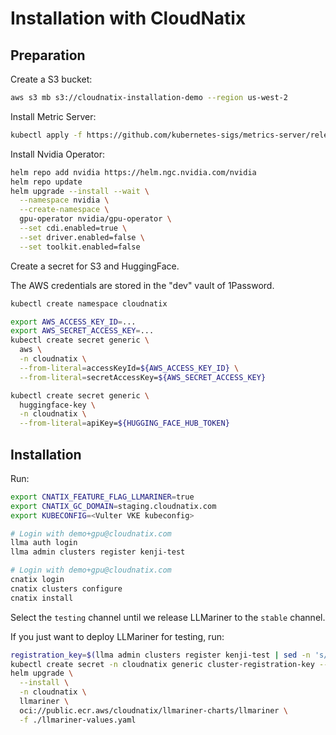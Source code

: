 # Installation with CloudNatix

## Preparation

Create a S3 bucket:

```bash
aws s3 mb s3://cloudnatix-installation-demo --region us-west-2
```

Install Metric Server:

```bash
kubectl apply -f https://github.com/kubernetes-sigs/metrics-server/releases/latest/download/components.yaml
```

Install Nvidia Operator:

```bash
helm repo add nvidia https://helm.ngc.nvidia.com/nvidia
helm repo update
helm upgrade --install --wait \
  --namespace nvidia \
  --create-namespace \
  gpu-operator nvidia/gpu-operator \
  --set cdi.enabled=true \
  --set driver.enabled=false \
  --set toolkit.enabled=false
```

Create a secret for S3 and HuggingFace.

The AWS credentials are stored in the "dev" vault of 1Password.

```bash
kubectl create namespace cloudnatix

export AWS_ACCESS_KEY_ID=...
export AWS_SECRET_ACCESS_KEY=...
kubectl create secret generic \
  aws \
  -n cloudnatix \
  --from-literal=accessKeyId=${AWS_ACCESS_KEY_ID} \
  --from-literal=secretAccessKey=${AWS_SECRET_ACCESS_KEY}

kubectl create secret generic \
  huggingface-key \
  -n cloudnatix \
  --from-literal=apiKey=${HUGGING_FACE_HUB_TOKEN}
```

## Installation

Run:

```bash
export CNATIX_FEATURE_FLAG_LLMARINER=true
export CNATIX_GC_DOMAIN=staging.cloudnatix.com
export KUBECONFIG=<Vulter VKE kubeconfig>

# Login with demo+gpu@cloudnatix.com
llma auth login
llma admin clusters register kenji-test

# Login with demo+gpu@cloudnatix.com
cnatix login
cnatix clusters configure
cnatix install
```

Select the `testing` channel until we release LLMariner to the `stable` channel.

If you just want to deploy LLMariner for testing, run:

```bash
registration_key=$(llma admin clusters register kenji-test | sed -n 's/.*Registration Key: "\([^"]*\)".*/\1/p')
kubectl create secret -n cloudnatix generic cluster-registration-key --from-literal=regKey=${registration_key}
helm upgrade \
  --install \
  -n cloudnatix \
  llmariner \
  oci://public.ecr.aws/cloudnatix/llmariner-charts/llmariner \
  -f ./llmariner-values.yaml
```
